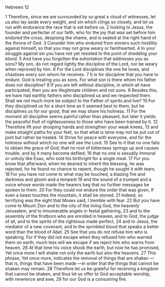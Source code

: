 Hebrews 12

1	Therefore, since we are surrounded by so great a cloud of witnesses, let us also lay aside every weight, and sin which clings so closely, and let us run with endurance the race that is set before us,
2	looking to Jesus, the founder and perfecter of our faith, who for the joy that was set before him endured the cross, despising the shame, and is seated at the right hand of the throne of God.
3	Consider him who endured from sinners such hostility against himself, so that you may not grow weary or fainthearted.
4	In your struggle against sin you have not yet resisted to the point of shedding your blood.
5	And have you forgotten the exhortation that addresses you as sons? My son, do not regard lightly the discipline of the Lord, nor be weary when reproved by him.
6	For the Lord disciplines the one he loves, and chastises every son whom he receives.
7	It is for discipline that you have to endure. God is treating you as sons. For what son is there whom his father does not discipline?
8	If you are left without discipline, in which all have participated, then you are illegitimate children and not sons.
9	Besides this, we have had earthly fathers who disciplined us and we respected them. Shall we not much more be subject to the Father of spirits and live?
10	For they disciplined us for a short time as it seemed best to them, but he disciplines us for our good, that we may share his holiness.
11	For the moment all discipline seems painful rather than pleasant, but later it yields the peaceful fruit of righteousness to those who have been trained by it.
12	Therefore lift your drooping hands and strengthen your weak knees,
13	and make straight paths for your feet, so that what is lame may not be put out of joint but rather be healed.
14	Strive for peace with everyone, and for the holiness without which no one will see the Lord.
15	See to it that no one fails to obtain the grace of God; that no root of bitterness springs up and causes trouble, and by it many become defiled;
16	that no one is sexually immoral or unholy like Esau, who sold his birthright for a single meal.
17	For you know that afterward, when he desired to inherit the blessing, he was rejected, for he found no chance to repent, though he sought it with tears.
18	For you have not come to what may be touched, a blazing fire and darkness and gloom and a tempest
19	and the sound of a trumpet and a voice whose words made the hearers beg that no further messages be spoken to them.
20	For they could not endure the order that was given, If even a beast touches the mountain, it shall be stoned.
21	Indeed, so terrifying was the sight that Moses said, I tremble with fear.
22	But you have come to Mount Zion and to the city of the living God, the heavenly Jerusalem, and to innumerable angels in festal gathering,
23	and to the assembly of the firstborn who are enrolled in heaven, and to God, the judge of all, and to the spirits of the righteous made perfect,
24	and to Jesus, the mediator of a new covenant, and to the sprinkled blood that speaks a better word than the blood of Abel.
25	See that you do not refuse him who is speaking. For if they did not escape when they refused him who warned them on earth, much less will we escape if we reject him who warns from heaven.
26	At that time his voice shook the earth, but now he has promised, Yet once more I will shake not only the earth but also the heavens.
27	This phrase, Yet once more, indicates the removal of things that are shaken —that is, things that have been made —in order that the things that cannot be shaken may remain.
28	Therefore let us be grateful for receiving a kingdom that cannot be shaken, and thus let us offer to God acceptable worship, with reverence and awe,
29	for our God is a consuming fire.


